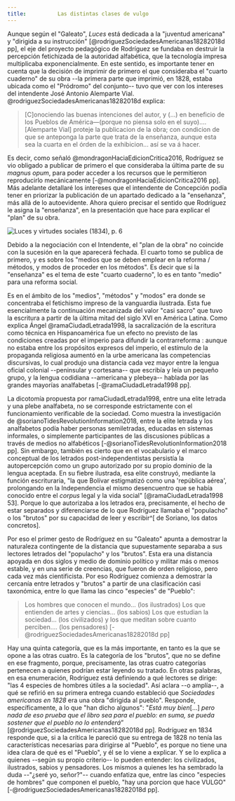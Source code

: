 ```yaml
---
title:          Las distintas clases de vulgo
---
```

Aunque según el "Galeato", *Luces* está dedicada a la "juventud americana" y "dirigida a su instrucción" [@rodriguezSociedadesAmericanas18282018d pp], el eje del proyecto pedagógico de Rodríguez se fundaba en destruir la percepción fetichizada de la autoridad alfabética, que la tecnología impresa multiplicaba exponencialmente. En este sentido, es importante tener en cuenta que la decisión de imprimir de primero el que consideraba el "cuarto cuaderno" de su obra --la primera parte que imprimió, en 1828, estaba ubicada como el "Pródromo" del conjunto-- tuvo que ver con los intereses del intendente José Antonio Alemparte Vial.  @rodriguezSociedadesAmericanas18282018d explica: 

>[C]onociendo las buenas intenciones del autor, y (...) en beneficio de los Pueblos de América—(porque no piensa solo en el suyo).... [Alemparte Vial] proteje la publicacion de la obra; con condicion de que se anteponga la parte que trata de la enseñanza, aunque esta sea la cuarta en el órden de la exhibicion... así se va á hacer.

Es decir, como señaló @mondragonHaciaEdicionCritica2016, Rodríguez se vio obligado a publicar de primero el que consideraba la última parte de su *magnus opum*, para poder acceder a los recursos que le permitieron reproducirlo mecánicamente [-@mondragonHaciaEdicionCritica2016 pp]. Más adelante detallaré los intereses que el intendente de Concepción podía tener en priorizar la publicación de un apartado dedicado a la "enseñanza", más allá de lo autoevidente. Ahora quiero precisar el sentido que Rodríguez le asigna la "enseñanza", en la presentación que hace para explicar el "plan" de su obra.

![*Luces y virtudes sociales* (1834), p. 6](file:///home/febres/Pictures/Screenshots/plan-de-la-obra.png)

Debido a la negociación con el Intendente, el "plan de la obra" no coincide con la sucesión en la que aparecerá fechada. El cuarto tomo se publica de primero, y es  sobre los "medios que se deben emplear en la reforma / métodos, y modos de proceder en los métodos". Es decir que si la "enseñanza" es el tema de este "cuarto cuaderno", lo es en tanto "medio" para una reforma social. 

Es en el ámbito de los "medios", "métodos" y "modos" era donde se concentraba el fetichismo impreso de la vanguardia ilustrada. Esta fue esencialmente la continuación mecanizada del valor "casi sacro" que tuvo la escritura a partir de la última mitad del siglo XVI en América Latina. Como explica Ángel @ramaCiudadLetrada1998, la sacralización de la escritura como técnica en Hispanoamérica fue un efecto no previsto de las condiciones creadas por el imperio para difundir la contrarreforma <!--esto lo afirma ramaCiudadLetrada1998 a partir de José Antonio Maravall, en un texto de 1975, es decir, debería buscar una referencia muchísimo más actualizada-->: aunque no estaba entre los propósitos expresos del imperio, el estímulo de la propaganda religiosa aumentó en la urbe americana las competencias discursivas, lo cual produjo una distancia cada vez mayor entre la lengua oficial colonial --peninsular y cortesana-- que escribía y leía un pequeño grupo, y la lengua codidiana --americana y plebeya-- hablada por las grandes mayorías analfabetas [-@ramaCiudadLetrada1998 pp]. 

La dicotomía propuesta por ramaCiudadLetrada1998, entre una elite letrada y una plebe analfabeta, no se corresponde estrictamente con el funcionamiento verificable de la sociedad. Como muestra la investigación de @sorianoTidesRevolutionInformation2018, entre la elite letrada y los analfabetos podía haber personas semiletradas, educadas en sistemas informales, o simplemente participantes de las discusiones públicas a través de medios no alfabéticos [-@sorianoTidesRevolutionInformation2018 pp]. Sin embargo, también es cierto que en el vocabulario y el marco conceptual de los letrados post-independentistas persistía la autopercepción como un grupo autorizado por su propio dominio de la lengua aceptada. En su fiebre ilustrada, esa elite construyó, mediante la función escrituraria, "la que Bolívar estigmatizó como una 'república aérea', prolongando en la Independencia el mismo desencuentro que se había conocido entre el *corpus* legal y la vida social" [@ramaCiudadLetrada1998 53]. Porque lo que autorizaba a los letrados era, precisamente, el hecho de estar separados y diferenciarse de lo que Rodríguez llamaba el "populacho" o los "brutos" por su capacidad de leer y escribir^[ de Soriano, los datos concretos]. 

Por eso el primer gesto de Rodríguez en su "Galeato" apunta a demostrar la naturaleza contingente de la distancia que supuestamente separaba a sus lectores letrados del "populacho" y los "brutos". Esta era una distancia apoyada en dos siglos y medio de dominio político y militar más o menos estable, y en una serie de creencias, que fueron de orden religioso, pero cada vez más cientificista. Por eso Rodríguez comienza a demostrar la cercanía entre letrados y "brutos" a partir de una clasificación casi taxonómica, entre lo que llama las cinco "especies" de "Pueblo": 

>Los hombres que conocen el mundo…
(los ilustrados)
Los que entienden de artes y ciencias…
(los sabios)
Los que estudian la sociedad…
(los civilizados)
y los que meditan sobre cuanto perciben….
(los pensadores) [-@rodriguezSociedadesAmericanas18282018d pp]

Hay una quinta categoría, que es la más importante, en tanto es la que se opone a las otras cuatro. Es la categoría de los "brutos", que no se define en ese fragmento, porque, precisamente, las otras cuatro categorías  pertenecen a quienes podrían estar leyendo su tratado. En otras palabras, en esa enumeración, Rodríguez está definiendo a qué lectores se dirige: "las 4 especies de hombres útiles a la sociedad". Así aclara --o amplía--, a qué se refirió en su primera entrega cuando estableció que *Sociedades americanas en 1828* era una obra "dirigida al pueblo". Responde, específicamente, a lo que "han dicho algunos": "*Está muy bien*[...] *pero nada de eso prueba que el libro sea para el pueblo: en suma, se pueda sostener que el pueblo no lo entenderá*” [@rodriguezSociedadesAmericanas18282018d pp]. Rodríguez en 1834 responde que, si a la crítica le pareció que su entrega de 1828 no tenía las características necesarias para dirigirse al "Pueblo", es porque no tiene una idea clara de qué es el "Pueblo", y él se lo viene a explicar. Y se lo explica a quienes --según su propio criterio-- lo pueden entender: los civilizados, ilustrados, sabios y pensadores. Los mismos a quienes les ha sembrado la duda --"¿seré yo, señor?"-- cuando enfatiza que, entre las cinco "especies de hombres" que componen el pueblo, "hay una porcion que hace VULGO" [-@rodriguezSociedadesAmericanas18282018d pp]. 